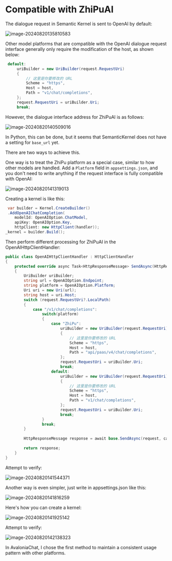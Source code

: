 # Compatible with ZhiPuAI

The dialogue request in Semantic Kernel is sent to OpenAI by default:

![image-20240820135810583](https://mingupupup.oss-cn-wuhan-lr.aliyuncs.com/imgs/image-20240820135810583.png)

Other model platforms that are compatible with the OpenAI dialogue request interface generally only require the modification of the host, as shown below:

```csharp
 default:
     uriBuilder = new UriBuilder(request.RequestUri)
     {
         // 这里是你要修改的 URL
         Scheme = "https",
         Host = host,
         Path = "v1/chat/completions",
     };
     request.RequestUri = uriBuilder.Uri;
     break;
```

However, the dialogue interface address for ZhiPuAI is as follows:

![image-20240820140509016](https://mingupupup.oss-cn-wuhan-lr.aliyuncs.com/imgs/image-20240820140509016.png)

In Python, this can be done, but it seems that SemanticKernel does not have a setting for `base_url` yet.

There are two ways to achieve this.

One way is to treat the ZhiPu platform as a special case, similar to how other models are handled. Add a `Platform` field in `appsettings.json`, and you don't need to write anything if the request interface is fully compatible with OpenAI:

![image-20240820141319013](https://mingupupup.oss-cn-wuhan-lr.aliyuncs.com/imgs/image-20240820141319013.png)

Creating a kernel is like this:

```csharp
 var builder = Kernel.CreateBuilder()
 .AddOpenAIChatCompletion(
    modelId: OpenAIOption.ChatModel,
    apiKey: OpenAIOption.Key,
    httpClient: new HttpClient(handler));
_kernel = builder.Build();
```

Then perform different processing for ZhiPuAI in the OpenAIHttpClientHandler:

```csharp
public class OpenAIHttpClientHandler : HttpClientHandler
{
    protected override async Task<HttpResponseMessage> SendAsync(HttpRequestMessage request, CancellationToken cancellationToken)
    {
        UriBuilder uriBuilder;
        string url = OpenAIOption.Endpoint;
        string platform = OpenAIOption.Platform;
        Uri uri = new Uri(url);
        string host = uri.Host;
        switch (request.RequestUri?.LocalPath)
        {
            case "/v1/chat/completions":
                switch(platform)
                {
                    case "ZhiPu":
                        uriBuilder = new UriBuilder(request.RequestUri)
                        {
                            // 这里是你要修改的 URL
                            Scheme = "https",
                            Host = host,
                            Path = "api/paas/v4/chat/completions",
                        };
                        request.RequestUri = uriBuilder.Uri;
                        break;
                    default:
                        uriBuilder = new UriBuilder(request.RequestUri)
                        {
                            // 这里是你要修改的 URL
                            Scheme = "https",
                            Host = host,
                            Path = "v1/chat/completions",
                        };
                        request.RequestUri = uriBuilder.Uri;
                        break;
                }
                break;
        }
    
        HttpResponseMessage response = await base.SendAsync(request, cancellationToken);
      
        return response;
    }
}
```

Attempt to verify:

![image-20240820141544371](https://mingupupup.oss-cn-wuhan-lr.aliyuncs.com/imgs/image-20240820141544371.png)

Another way is even simpler, just write in appsettings.json like this:

![image-20240820141816259](https://mingupupup.oss-cn-wuhan-lr.aliyuncs.com/imgs/image-20240820141816259.png)

Here's how you can create a kernel: 

![image-20240820141925142](https://mingupupup.oss-cn-wuhan-lr.aliyuncs.com/imgs/image-20240820141925142.png)

Attempt to verify:

![image-20240820142138323](https://mingupupup.oss-cn-wuhan-lr.aliyuncs.com/imgs/image-20240820142138323.png)

In AvaloniaChat, I chose the first method to maintain a consistent usage pattern with other platforms.

